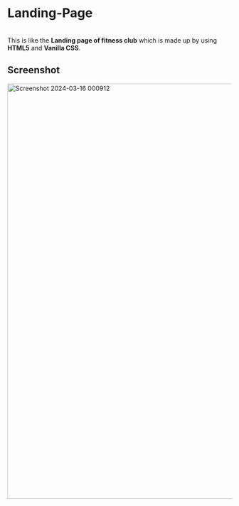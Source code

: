# Landing-Page
<br>
This is like the <strong>Landing page of fitness club</strong> which is 
made up by using <strong>HTML5</strong> and <strong>Vanilla CSS</strong>.

## Screenshot
<img width="935" alt="Screenshot 2024-03-16 000912" src="https://github.com/Faisal-khann/GYM-Page/assets/119971851/bc533531-92ca-4482-8425-ab6febbc1d45">

